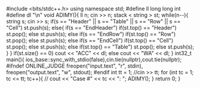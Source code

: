 #include <bits/stdc++.h>
using namespace std;
#define ll long long int
#define dl "\n"
void ADIMY(){
    ll n;
    cin >> n;
    stack < string > st;
    while(n--){
        string s;
        cin >> s;
        if(s == "Header" || s == "Table" || s == "Row" || s == "Cell") st.push(s);
        else{
            if(s == "EndHeader")
                if(st.top() == "Header") st.pop();
                else st.push(s);
            else if(s == "EndRow")
                if(st.top() == "Row") st.pop();
                else st.push(s);
            else if(s == "EndCell")
                if(st.top() == "Cell") st.pop();
                else st.push(s);
            else
                if(st.top() == "Table") st.pop();
                else st.push(s);
        }
    }
    if(st.size() == 0) cout << "ACC" << dl;
    else cout << "WA" << dl;
}
int32_t main(){
    ios_base::sync_with_stdio(false),cin.tie(nullptr),cout.tie(nullptr);
    #ifndef ONLINE_JUDGE
        freopen("input.text", "r", stdin), freopen("output.text", "w", stdout);
    #endif
    int tt = 1;
    //cin >> tt;
    for (int tc = 1; tc <= tt; tc++){
        // cout << "Case #" << tc << ": ";
        ADIMY();
    }
    return 0;
}
